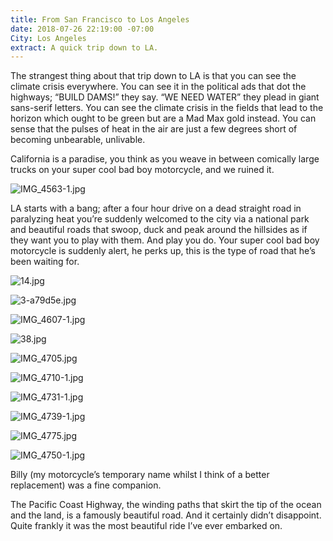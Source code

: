 ```yaml
---
title: From San Francisco to Los Angeles
date: 2018-07-26 22:19:00 -07:00
City: Los Angeles
extract: A quick trip down to LA.
---
```


The strangest thing about that trip down to LA is that you can see the climate crisis everywhere. You can see it in the political ads that dot the highways; “BUILD DAMS!” they say. “WE NEED WATER” they plead in giant sans-serif letters. You can see the climate crisis in the fields that lead to the horizon which ought to be green but are a Mad Max gold instead. You can sense that the pulses of heat in the air are just a few degrees short of becoming unbearable, unlivable.

California is a paradise, you think as you weave in between comically large trucks on your super cool bad boy motorcycle, and we ruined it.

![IMG_4563-1.jpg](/uploads/IMG_4563-1.jpg)

LA starts with a bang; after a four hour drive on a dead straight road in paralyzing heat you’re suddenly welcomed to the city via a national park and beautiful roads that swoop, duck and peak around the hillsides as if they want you to play with them. And play you do. Your super cool bad boy motorcycle is suddenly alert, he perks up, this is the type of road that he’s been waiting for.

![14.jpg](/uploads/14.jpg)

![3-a79d5e.jpg](/uploads/3-a79d5e.jpg)

![IMG_4607-1.jpg](/uploads/IMG_4607-1.jpg)

![38.jpg](/uploads/38.jpg)

![IMG_4705.jpg](/uploads/IMG_4705.jpg)

![IMG_4710-1.jpg](/uploads/IMG_4710-1.jpg)

![IMG_4731-1.jpg](/uploads/IMG_4731-1.jpg)

![IMG_4739-1.jpg](/uploads/IMG_4739-1.jpg)

![IMG_4775.jpg](/uploads/IMG_4775.jpg)

![IMG_4750-1.jpg](/uploads/IMG_4750-1.jpg)


Billy (my motorcycle’s temporary name whilst I think of a better replacement) was a fine companion. 

The Pacific Coast Highway, the winding paths that skirt the tip of the ocean and the land, is a famously beautiful road. And it certainly didn’t disappoint. Quite frankly it was the most beautiful ride I’ve ever embarked on.